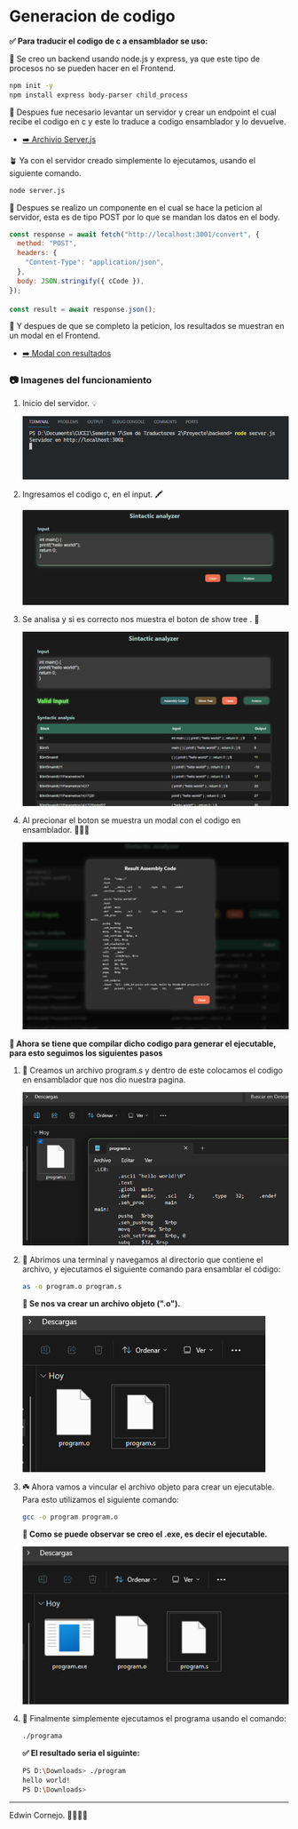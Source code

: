 # Generacion de codigo

**✅ Para traducir el codigo de c a ensamblador se uso:**

🍃 Se creo un backend usando node.js y express, ya que este tipo de procesos no se pueden hacer en el Frontend.

```bash
npm init -y
npm install express body-parser child_process
```

🌱 Despues fue necesario levantar un servidor y crear un endpoint el cual recibe el codigo en c y este lo traduce a codigo ensamblador y lo devuelve.

- [➡️ Archivio Server.js](../../AnalizadorLexico/complete/)

🪴 Ya con el servidor creado simplemente lo ejecutamos, usando el siguiente comando.

```bash
node server.js
```

🌿 Despues se realizo un componente en el cual se hace la peticion al servidor, esta es de tipo POST por lo que se mandan los datos en el body.

```javascript
const response = await fetch("http://localhost:3001/convert", {
  method: "POST",
  headers: {
    "Content-Type": "application/json",
  },
  body: JSON.stringify({ cCode }),
});

const result = await response.json();
```

🌳 Y despues de que se completo la peticion, los resultados se muestran en un modal en el Frontend.

- [➡️ Modal con resultados](../../AnalizadorLexico/complete/)

### 📷 Imagenes del funcionamiento 

1. Inicio del servidor. 💡

    ![Menu](../../assets/backend.png)

1. Ingresamos el codigo c, en el input. 🖍️

    ![Menu](../../assets/cCode.png)

1. Se analisa y si es correcto nos muestra el boton de show tree . 🌳

    ![Menu](../../assets/resultC.png)

1. Al precionar el boton se muestra un modal con el codigo en ensamblador. 🧑🏻‍💻

    ![Menu](../../assets/resultAsm.png)

**📌 Ahora se tiene que compilar dicho codigo para generar el ejecutable, para esto seguimos los siguientes pasos**

1. 🍃 Creamos un archivo program.s y dentro de este colocamos el codigo en ensamblador que nos dio nuestra pagina. 

    ![Menu](../../assets/fileS.png)

1. 🌿 Abrimos una terminal y navegamos al directorio que contiene el archivo, y ejecutamos el siguiente comando para ensamblar el código:
    ```bash
    as -o program.o program.s
    ```

    **📌 Se nos va crear un archivo objeto (".o").**

    ![Menu](../../assets/fileO.png)

1. ☘️ Ahora vamos a vincular el archivo objeto para crear un ejecutable. Para esto utilizamos el siguiente comando:

    ```bash
    gcc -o program program.o
    ```
    **📌 Como se puede observar se creo el .exe, es decir el ejecutable.**

    ![Menu](../../assets/fileExe.png)

1. 🌵 Finalmente simplemente ejecutamos el programa usando el comando: 

    ```bash
    ./programa
    ```

    **✅ El resultado seria el siguinte:**

    ```bash
    PS D:\Downloads> ./program
    hello world!
    PS D:\Downloads>
    ```

-----
Edwin Cornejo. 💚👨🏻‍💻